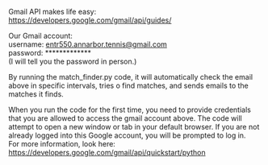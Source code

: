 Gmail API makes life easy:  
https://developers.google.com/gmail/api/guides/

Our Gmail account:  
username: entr550.annarbor.tennis@gmail.com  
password: *************  
(I will tell you the password in person.)

By running the match_finder.py code, it will automatically check the email above in specific intervals, tries o find matches, and sends emails to the matches it finds.

When you run the code for the first time, you need to provide credentials that you are allowed to access the gmail account above. The code will attempt to open a new window or tab in your default browser. If you are not already logged into this Google account, you will be prompted to log in.  
For more information, look here: https://developers.google.com/gmail/api/quickstart/python
